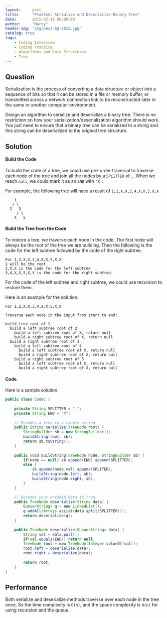 ```yaml
---
layout:     post
title:      "Problem: Serialize and Deserialize Binary Tree"
date:       2015-02-18 00:00:00
author:     "Marcy"
header-img: "img/post-bg-2015.jpg"
catalog: true
tags:
    - Coding Interview
    - Coding Practice
    - Algorithms and Data Structures
    - Tree
---
```


## Question

Serialization is the process of converting a data structure or object into a sequence of bits so that it can be stored in a file or memory buffer, or transmitted across a network connection link to be reconstructed later in the same or another computer environment.

Design an algorithm to serialize and deserialize a binary tree. There is no restriction on how your serialization/deserialization algorithm should work. You just need to ensure that a binary tree can be serialized to a string and this string can be deserialized to the original tree structure.

## Solution

#### Build the Code

To build the code of a tree, we could use pre-order traversal to traverse each node of the tree and join all the nodes by a `SPLITTER` of `,`. When we reach `null`, we could mark it as an `END` with `'X'`.

For example, the following tree will have a result of `1,2,X,X,3,4,X,X,5,X,X`

```
    1
   / \
  2   3
     / \
    4   5
```

#### Build the Tree from the Code

To restore a tree, we traverse each node in the code. The first node will always be the root of the tree we are building. Then the following is the code for the left subtree followed by the code of the right subtree.

```
For 1,2,X,X,3,4,X,X,5,X,X
1 will be the root
2,X,X is the code for the left subtree
3,4,X,X,5,X,X is the code for the right subtree.
```

For the code of the left subtree and right subtree, we could use recursion to restore them.

Here is an example for the solution:

```
For 1,2,X,X,3,4,X,X,5,X,X

Traverse each node in the input from start to end:

build tree root of 1
  build a left subtree root of 2
    build a left subtree root of X, return null
    build a right subtree root of X, return null
  build a right subtree root of 3
    build a left subtree root of 4
      build a left subtree root of X, return null
      build a right subtree root of X, return null
    build a right subtree root of 5
      build a left subtree root of X, return null
      build a right subtree root of X, return null
```

#### Code

Here is a sample solution.

```java
public class Codec {
    
    private String SPLITTER = ",";
    private String END = "X";
    
    // Encodes a tree to a single string.
    public String serialize(TreeNode root) {
        StringBuilder sb = new StringBuilder();
        buildString(root, sb);
        return sb.toString();
    }
    
    public void buildString(TreeNode node, StringBuilder sb) {
        if(node == null) sb.append(END).append(SPLITTER);
        else {
            sb.append(node.val).append(SPLITER);
            buildString(node.left, sb);
            buildString(node.right, sb);
        }
    }

    // Decodes your encoded data to tree.
    public TreeNode deserialize(String data) {
        Queue<String> q = new LinkedList();
        q.addAll(Arrays.asList(data.split(SPLITTER)));
        return deserialize(q);
    }
    
    public TreeNode deserialize(Queue<String> data) {
        String val = data.poll();
        if(val.equals(END)) return null;
        TreeNode root = new TreeNode(Integer.valueOf(val));
        root.left = deserialize(data);
        root.right = deserialize(data);
        
        return root;
    }
}
```

## Performance

Both serialize and deserialize methods traverse over each node in the tree once. So the time complexity is `O(n)`, and the space complexity is `O(n)` for using recursion and the queue.
